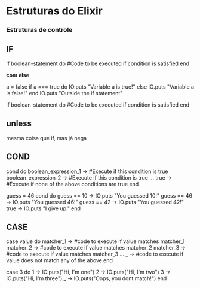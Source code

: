 # Estruturas do Elixir

### Estruturas de controle

## IF

if boolean-statement do
   #Code to be executed if condition is satisfied
end

**com else**

a = false
if a === true do
   IO.puts "Variable a is true!"
else
   IO.puts "Variable a is false!"
end
IO.puts "Outside the if statement"


if boolean-statement do
   #Code to be executed if condition is satisfied
end

## unless

mesma coisa que if, mas já nega

## COND

cond do
   boolean_expression_1 -> #Execute if this condition is true
   boolean_expression_2 -> #Execute if this condition is true
   ...
   true -> #Execute if none of the above conditions are true
end

guess = 46
cond do
   guess == 10 -> IO.puts "You guessed 10!"
   guess == 46 -> IO.puts "You guessed 46!"
   guess == 42 -> IO.puts "You guessed 42!"
   true        -> IO.puts "I give up."
end

## CASE

case value do
       matcher_1 -> #code to execute if value matches matcher_1
	matcher_2 -> #code to execute if value matches matcher_2
	matcher_3 -> #code to execute if value matches matcher_3
	...
	_ -> #code to execute if value does not match any of the above
end

case 3 do
   1 -> IO.puts("Hi, I'm one")
   2 -> IO.puts("Hi, I'm two")
   3 -> IO.puts("Hi, I'm three")
   _ -> IO.puts("Oops, you dont match!")
end
